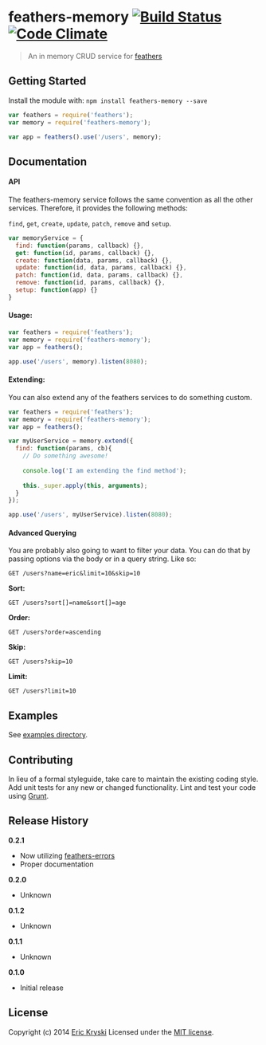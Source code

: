 # feathers-memory [![Build Status](https://travis-ci.org/feathersjs/feathers-memory.svg?branch=master)](https://travis-ci.org/feathersjs/feathers-memory)[![Code Climate](https://codeclimate.com/github/feathersjs/feathers-memory.png)](https://codeclimate.com/github/feathersjs/feathers-memory)

> An in memory CRUD service for [feathers](http://feathersjs.com)

## Getting Started

Install the module with: `npm install feathers-memory --save`

```js
var feathers = require('feathers');
var memory = require('feathers-memory');

var app = feathers().use('/users', memory);
```

## Documentation

#### API

The feathers-memory service follows the same convention as all the other services. Therefore, it provides the following methods:

`find`, `get`, `create`, `update`, `patch`, `remove` and `setup`.

```js
var memoryService = {
  find: function(params, callback) {},
  get: function(id, params, callback) {},
  create: function(data, params, callback) {},
  update: function(id, data, params, callback) {},
  patch: function(id, data, params, callback) {},
  remove: function(id, params, callback) {},
  setup: function(app) {}
}
```

#### Usage:

```js
var feathers = require('feathers');
var memory = require('feathers-memory');
var app = feathers();

app.use('/users', memory).listen(8080);
```

#### Extending:

You can also extend any of the feathers services to do something custom.

```js
var feathers = require('feathers');
var memory = require('feathers-memory');
var app = feathers();

var myUserService = memory.extend({
  find: function(params, cb){
    // Do something awesome!
    
    console.log('I am extending the find method');
    
    this._super.apply(this, arguments);
  }
});

app.use('/users', myUserService).listen(8080);
```

#### Advanced Querying

You are probably also going to want to filter your data. You can do that by passing options via the body or in a query string. Like so:

```
GET /users?name=eric&limit=10&skip=10
```

__Sort:__

```
GET /users?sort[]=name&sort[]=age
```

__Order:__

```
GET /users?order=ascending
```

__Skip:__

```
GET /users?skip=10
```

__Limit:__

```
GET /users?limit=10
```

## Examples
See [examples directory](https://github.com/feathersjs/feathers-memory/tree/master/examples).

## Contributing
In lieu of a formal styleguide, take care to maintain the existing coding style. Add unit tests for any new or changed functionality. Lint and test your code using [Grunt](http://gruntjs.com/).

## Release History
__0.2.1__

- Now utilizing [feathers-errors](https://github.com/feathersjs/feathers-errors)
- Proper documentation

__0.2.0__

- Unknown

__0.1.2__

- Unknown

__0.1.1__

- Unknown

__0.1.0__

- Initial release

## License
Copyright (c) 2014 [Eric Kryski](https://github.com/ekryski)
Licensed under the [MIT license](https://github.com/feathersjs/feathers-memory/blob/master/LICENSE-MIT).
